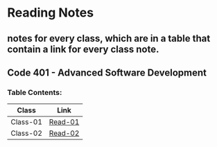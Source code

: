 # Reading Notes
## notes for every class, which are in a table that contain a link for every class note.


## Code 401 - Advanced Software Development
### Table Contents:

|   Class     |     Link    |
| ----------- | ----------- |
|  Class-01   | [Read-01](https://github.com/Esmail-Jawabreh/reading-notes/blob/main/Read%20Classes/Read-Class-01.md) |
|  Class-02   | [Read-02](https://github.com/Esmail-Jawabreh/reading-notes/blob/main/Read%20Classes/Read-Class-02.md) |
